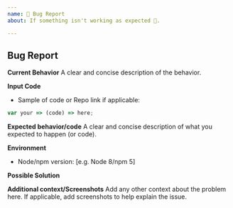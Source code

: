 ```yaml
---
name: 🐛 Bug Report
about: If something isn't working as expected 🤔.

---
```


## Bug Report

**Current Behavior**
A clear and concise description of the behavior.

**Input Code**
- Sample of code or Repo link if applicable:

```js
var your => (code) => here;
```

**Expected behavior/code**
A clear and concise description of what you expected to happen (or code).

**Environment**
- Node/npm version: [e.g. Node 8/npm 5]

**Possible Solution**
<!--- Only if you have suggestions on a fix for the bug -->

**Additional context/Screenshots**
Add any other context about the problem here. If applicable, add screenshots to help explain the issue.
